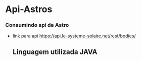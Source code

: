 # Api-Astros
### Consumindo api de Astro
- link para api https://api.le-systeme-solaire.net/rest/bodies/

  ## Linguagem utilizada JAVA
